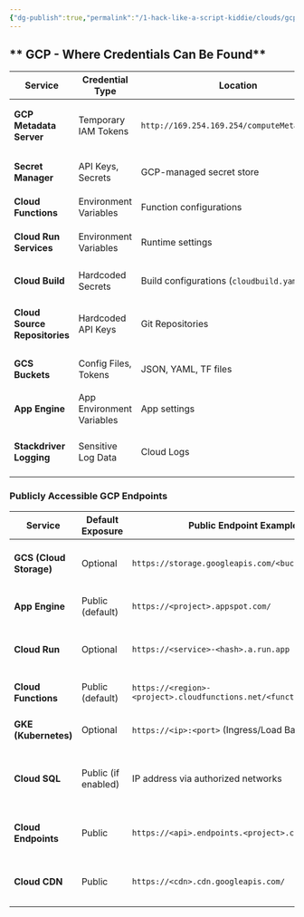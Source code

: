 ```yaml
---
{"dg-publish":true,"permalink":"/1-hack-like-a-script-kiddie/clouds/gcp/1-gcp-search-creds/","noteIcon":"","created":"2025-04-15T14:11:19.597-04:00"}
---
```





## ** GCP - Where Credentials Can Be Found**
| **Service**                   | **Credential Type**       | **Location**                                 | **Extraction Method**                        |
| ----------------------------- | ------------------------- | -------------------------------------------- | -------------------------------------------- |
| **GCP Metadata Server**       | Temporary IAM Tokens      | `http://169.254.169.254/computeMetadata/v1/` | `curl` with header `Metadata-Flavor: Google` |
| **Secret Manager**            | API Keys, Secrets         | GCP-managed secret store                     | `gcloud secrets versions access`             |
| **Cloud Functions**           | Environment Variables     | Function configurations                      | `gcloud functions describe`                  |
| **Cloud Run Services**        | Environment Variables     | Runtime settings                             | `gcloud run services describe`               |
| **Cloud Build**               | Hardcoded Secrets         | Build configurations (`cloudbuild.yaml`)     | Search project files                         |
| **Cloud Source Repositories** | Hardcoded API Keys        | Git Repositories                             | `git grep`, manual code inspection           |
| **GCS Buckets**               | Config Files, Tokens      | JSON, YAML, TF files                         | `gsutil cp` or `gcloud storage cp`           |
| **App Engine**                | App Environment Variables | App settings                                 | `gcloud app describe`                        |
| **Stackdriver Logging**       | Sensitive Log Data        | Cloud Logs                                   | Query logs for leaked secrets                |

### Publicly Accessible GCP Endpoints

| **Service**              | **Default Exposure** | **Public Endpoint Example**                                  | **Notes**                                                   |
| ----------------------- | --------------------- | ------------------------------------------------------------ | ----------------------------------------------------------- |
| **GCS (Cloud Storage)** | Optional              | `https://storage.googleapis.com/<bucket>/<object>`           | Buckets can be made public, often unintentionally.           |
| **App Engine**          | Public (default)      | `https://<project>.appspot.com/`                             | Public unless firewall rules or IAP enforced.                |
| **Cloud Run**           | Optional              | `https://<service>-<hash>.a.run.app`                         | Public unless "internal" or "authenticated" access set.      |
| **Cloud Functions**     | Public (default)      | `https://<region>-<project>.cloudfunctions.net/<function>`   | Protect using IAM or token-based auth.                       |
| **GKE (Kubernetes)**    | Optional              | `https://<ip>:<port>` (Ingress/Load Balancer)                | Exposed via LB/IP if not restricted.                        |
| **Cloud SQL**           | Public (if enabled)   | IP address via authorized networks                           | Use private IP or Cloud SQL Proxy to avoid public exposure.  |
| **Cloud Endpoints**     | Public                | `https://<api>.endpoints.<project>.cloud.goog/`              | API gateway for services; access control configurable.       |
| **Cloud CDN**           | Public                | `https://<cdn>.cdn.googleapis.com/`                          | Designed to be public-facing for web delivery.               |



